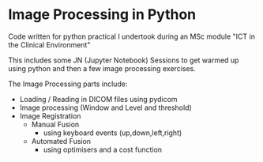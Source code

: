 # Image Processing in Python

Code written for python practical I undertook during an MSc module "ICT in the Clinical Environment"

This includes some JN (Jupyter Notebook) Sessions to get warmed up using python and then a few image processing exercises.

The Image Processing parts include:

- Loading / Reading in DICOM files using pydicom
- Image processing (Window and Level and threshold)
- Image Registration
  - Manual Fusion
    - using keyboard events (up,down,left,right)
  - Automated Fusion
    - using optimisers and a cost function
